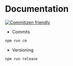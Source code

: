 # Documentation

[![Commitizen friendly](https://img.shields.io/badge/commitizen-friendly-brightgreen.svg)](http://commitizen.github.io/cz-cli/)

- Commits

```bash
npm run cm
```

- Versioning

```bash
npm run release
```
